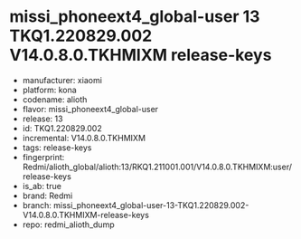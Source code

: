 # missi_phoneext4_global-user 13 TKQ1.220829.002 V14.0.8.0.TKHMIXM release-keys
- manufacturer: xiaomi
- platform: kona
- codename: alioth
- flavor: missi_phoneext4_global-user
- release: 13
- id: TKQ1.220829.002
- incremental: V14.0.8.0.TKHMIXM
- tags: release-keys
- fingerprint: Redmi/alioth_global/alioth:13/RKQ1.211001.001/V14.0.8.0.TKHMIXM:user/release-keys
- is_ab: true
- brand: Redmi
- branch: missi_phoneext4_global-user-13-TKQ1.220829.002-V14.0.8.0.TKHMIXM-release-keys
- repo: redmi_alioth_dump
